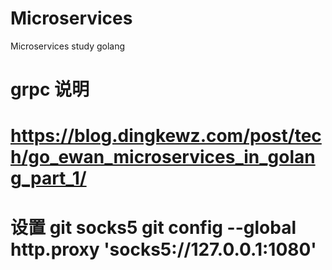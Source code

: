 # Microservices
Microservices study golang
# grpc 说明
# https://blog.dingkewz.com/post/tech/go_ewan_microservices_in_golang_part_1/
# 设置 git  socks5  git config --global http.proxy 'socks5://127.0.0.1:1080' 